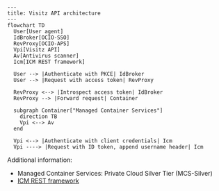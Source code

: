 ```mermaid
---
title: Visitz API architecture
---
flowchart TD
  User[User agent]
  IdBroker[OCIO-SSO]
  RevProxy[OCIO-APS]
  Vpi[Visitz API]
  Av[Antivirus scanner]
  Icm[ICM REST framework]

  User --> |Authenticate with PKCE| IdBroker
  User --> |Request with access token| RevProxy

  RevProxy <--> |Introspect access token| IdBroker
  RevProxy --> |Forward request| Container

  subgraph Container["Managed Container Services"]
    direction TB
    Vpi <--> Av
  end

  Vpi <--> |Authenticate with client credentials| Icm
  Vpi ----> |Request with ID token, append username header| Icm
```

Additional information:

- Managed Container Services: Private Cloud Silver Tier (MCS-Silver)
- [ICM REST framework](https://dev.azure.com/bc-icm/SiebelCRM%20Lab/_wiki/wikis/SiebelCRM-Lab.wiki/575/Siebel-Application-Client-ID-(Service-Account)-Operation-for-DATA-API)

